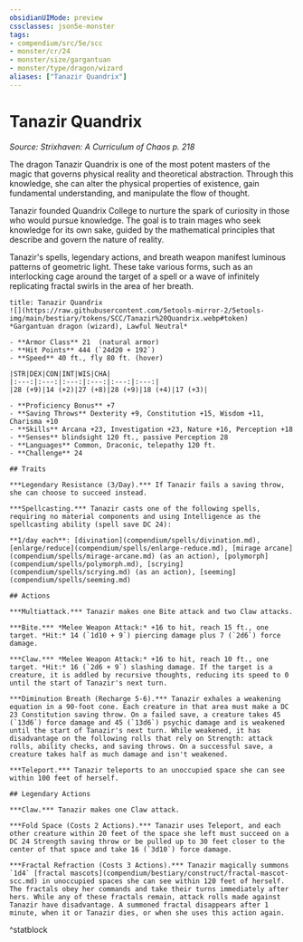 ```yaml
---
obsidianUIMode: preview
cssclasses: json5e-monster
tags:
- compendium/src/5e/scc
- monster/cr/24
- monster/size/gargantuan
- monster/type/dragon/wizard
aliases: ["Tanazir Quandrix"]
---
```

# Tanazir Quandrix
*Source: Strixhaven: A Curriculum of Chaos p. 218*  

The dragon Tanazir Quandrix is one of the most potent masters of the magic that governs physical reality and theoretical abstraction. Through this knowledge, she can alter the physical properties of existence, gain fundamental understanding, and manipulate the flow of thought.

Tanazir founded Quandrix College to nurture the spark of curiosity in those who would pursue knowledge. The goal is to train mages who seek knowledge for its own sake, guided by the mathematical principles that describe and govern the nature of reality.

Tanazir's spells, legendary actions, and breath weapon manifest luminous patterns of geometric light. These take various forms, such as an interlocking cage around the target of a spell or a wave of infinitely replicating fractal swirls in the area of her breath.

```ad-statblock
title: Tanazir Quandrix
![](https://raw.githubusercontent.com/5etools-mirror-2/5etools-img/main/bestiary/tokens/SCC/Tanazir%20Quandrix.webp#token)
*Gargantuan dragon (wizard), Lawful Neutral*

- **Armor Class** 21  (natural armor)
- **Hit Points** 444 (`24d20 + 192`)
- **Speed** 40 ft., fly 80 ft. (hover)

|STR|DEX|CON|INT|WIS|CHA|
|:---:|:---:|:---:|:---:|:---:|:---:|
|28 (+9)|14 (+2)|27 (+8)|28 (+9)|18 (+4)|17 (+3)|

- **Proficiency Bonus** +7
- **Saving Throws** Dexterity +9, Constitution +15, Wisdom +11, Charisma +10
- **Skills** Arcana +23, Investigation +23, Nature +16, Perception +18
- **Senses** blindsight 120 ft., passive Perception 28
- **Languages** Common, Draconic, telepathy 120 ft.
- **Challenge** 24

## Traits

***Legendary Resistance (3/Day).*** If Tanazir fails a saving throw, she can choose to succeed instead.

***Spellcasting.*** Tanazir casts one of the following spells, requiring no material components and using Intelligence as the spellcasting ability (spell save DC 24):

**1/day each**: [divination](compendium/spells/divination.md), [enlarge/reduce](compendium/spells/enlarge-reduce.md), [mirage arcane](compendium/spells/mirage-arcane.md) (as an action), [polymorph](compendium/spells/polymorph.md), [scrying](compendium/spells/scrying.md) (as an action), [seeming](compendium/spells/seeming.md)

## Actions

***Multiattack.*** Tanazir makes one Bite attack and two Claw attacks.

***Bite.*** *Melee Weapon Attack:* +16 to hit, reach 15 ft., one target. *Hit:* 14 (`1d10 + 9`) piercing damage plus 7 (`2d6`) force damage.

***Claw.*** *Melee Weapon Attack:* +16 to hit, reach 10 ft., one target. *Hit:* 16 (`2d6 + 9`) slashing damage. If the target is a creature, it is addled by recursive thoughts, reducing its speed to 0 until the start of Tanazir's next turn.

***Diminution Breath (Recharge 5-6).*** Tanazir exhales a weakening equation in a 90-foot cone. Each creature in that area must make a DC 23 Constitution saving throw. On a failed save, a creature takes 45 (`13d6`) force damage and 45 (`13d6`) psychic damage and is weakened until the start of Tanazir's next turn. While weakened, it has disadvantage on the following rolls that rely on Strength: attack rolls, ability checks, and saving throws. On a successful save, a creature takes half as much damage and isn't weakened.

***Teleport.*** Tanazir teleports to an unoccupied space she can see within 100 feet of herself.

## Legendary Actions

***Claw.*** Tanazir makes one Claw attack.

***Fold Space (Costs 2 Actions).*** Tanazir uses Teleport, and each other creature within 20 feet of the space she left must succeed on a DC 24 Strength saving throw or be pulled up to 30 feet closer to the center of that space and take 16 (`3d10`) force damage.

***Fractal Refraction (Costs 3 Actions).*** Tanazir magically summons `1d4` [fractal mascots](compendium/bestiary/construct/fractal-mascot-scc.md) in unoccupied spaces she can see within 120 feet of herself. The fractals obey her commands and take their turns immediately after hers. While any of these fractals remain, attack rolls made against Tanazir have disadvantage. A summoned fractal disappears after 1 minute, when it or Tanazir dies, or when she uses this action again.
```
^statblock